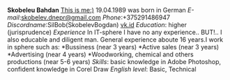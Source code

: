 **Skobeleu Bahdan**
[This is me:)](C:\Users\Богдан\Desktop\rsschool\KcPOXIG3u70.jpg)
19.04.1989 was born in German
*E-mail*:skobelev.dnepr@gmail.com
*Phone*:+375291486947
*Discordname*:SilBob(SkobelevBogdan)
[vk.id](https://vk.com/bodzya_zmagar)
*Education*: higher (jurisprudence)
*Experience*
In IT-sphere I have no any experience.. BUT!.. I also educable and diligent man. General experience aboute 16 years.I work in sphere such as:
*Bussiness (near 3 years)
*Active sales (near 3 years)
*Advertising (near 4 years)
*Woodworking, chemical and others productions (near 5-6 years)
*Skills*: basic knowledge in Adobe Photoshop, confident knowledge in Corel Draw
*English level*: Basic, Technical